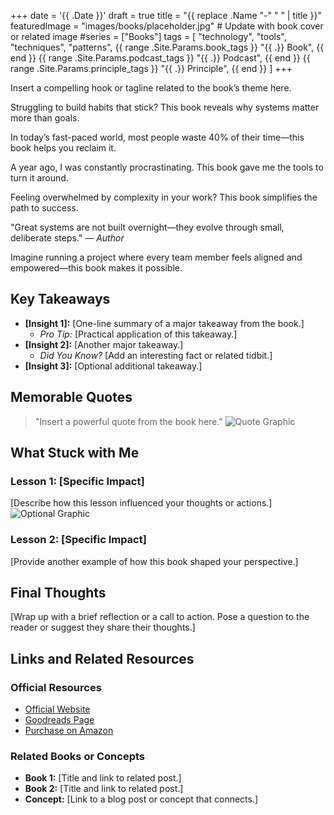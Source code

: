 +++
date = '{{ .Date }}'
draft = true
title = "{{ replace .Name "-" " " | title }}"
featuredImage = "images/books/placeholder.jpg" # Update with book cover or related image
#series = ["Books"]
tags = [
  "technology",
  "tools",
  "techniques",
  "patterns",
  {{ range .Site.Params.book_tags }}
  "{{ .}} Book",
  {{ end }}
  {{ range .Site.Params.podcast_tags }}
  "{{ .}} Podcast",
  {{ end }}
  {{ range .Site.Params.principle_tags }}
  "{{ .}} Principle",
  {{ end }}
]
+++

Insert a compelling hook or tagline related to the book’s theme here.

<!-- Choose one style: -->
<!-- Question Hook: -->
Struggling to build habits that stick? This book reveals why systems matter more than goals.

<!-- Bold Statement or Statistic: -->
In today’s fast-paced world, most people waste 40% of their time—this book helps you reclaim it.

<!-- Anecdotal Hook: -->
A year ago, I was constantly procrastinating. This book gave me the tools to turn it around.

<!-- Relatable Problem: -->
Feeling overwhelmed by complexity in your work? This book simplifies the path to success.

<!-- Quotation Hook: -->
"Great systems are not built overnight—they evolve through small, deliberate steps." — *Author*

<!-- Imagine Hook: -->
Imagine running a project where every team member feels aligned and empowered—this book makes it possible.

<!--more-->

## Key Takeaways

- **[Insight 1]:** [One-line summary of a major takeaway from the book.]
  - *Pro Tip:* [Practical application of this takeaway.]
- **[Insight 2]:** [Another major takeaway.]
  - *Did You Know?* [Add an interesting fact or related tidbit.]
- **[Insight 3]:** [Optional additional takeaway.]


## Memorable Quotes

> "Insert a powerful quote from the book here."
![Quote Graphic](images/books/quote-placeholder.jpg)


## What Stuck with Me

### Lesson 1: [Specific Impact]

[Describe how this lesson influenced your thoughts or actions.]
![Optional Graphic](images/books/graphic-placeholder.jpg)


### Lesson 2: [Specific Impact]

[Provide another example of how this book shaped your perspective.]


## Final Thoughts

[Wrap up with a brief reflection or a call to action.
Pose a question to the reader or suggest they share their thoughts.]


## Links and Related Resources


### Official Resources

- [Official Website](https://example.com)
- [Goodreads Page](https://example.com)
- [Purchase on Amazon](https://example.com)


### Related Books or Concepts

- **Book 1:** [Title and link to related post.]
- **Book 2:** [Title and link to related post.]
- **Concept:** [Link to a blog post or concept that connects.]

